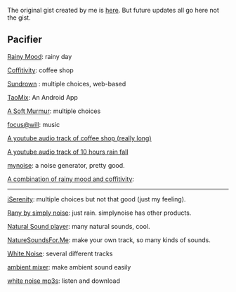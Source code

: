 The original gist created by me is [here](https://gist.github.com/emptymalei/8448012). But future updates all go here not the gist.

## Pacifier

[Rainy Mood](http://www.rainymood.com/): rainy day

[Coffitivity](http://coffitivity.com/): coffee shop

[Sundrown](http://soundrown.com/) : multiple choices, web-based

[TaoMix](https://play.google.com/store/apps/details?id=air.com.demute.TaoMix): An Android App

[A Soft Murmur](http://asoftmurmur.com/): multiple choices

[focus@will](https://www.focusatwill.com): music

[A youtube audio track of coffee shop (really long)](http://www.youtube.com/watch?v=KZV9FmHOsRg)

[A youtube audio track of 10 hours rain fall](http://www.youtube.com/watch?v=s_2FDRtFOAw)

[mynoise](http://mynoise.net/noiseMachines.php): a noise generator, pretty good.

[A combination of rainy mood and coffitivity](http://rainycafe.com/): 




------

[iSerenity](http://www.iserenity.com/): multiple choices but not that good (just my feeling).

[Rany by simply noise](http://rain.simplynoise.com/): just rain. simplynoise has other products.

[Natural Sound player](http://www.naturesoundplayer.com/): many natural sounds, cool.

[NatureSoundsFor.Me](http://naturesoundsfor.me/): make your own track, so many kinds of sounds.

[White.Noise](http://whitenoise247.net/): several different tracks

[ambient mixer](http://www.ambient-mixer.com/): make ambient sound easily

[white noise mp3s](http://whitenoisemp3s.com/): listen and download